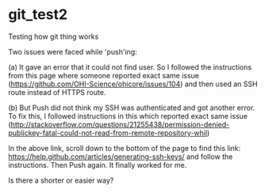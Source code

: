 # git_test2
Testing how git thing works

Two issues were faced while 'push'ing:

(a) It gave an error that it could not find user. So I followed the instructions from this page where someone reported exact same issue (https://github.com/OHI-Science/ohicore/issues/104) and then used an SSH route instead of HTTPS route.

(b) But Push did not think my SSH was authenticated and got another error. To fix this, I followed instructions in this which reported exact same issue (http://stackoverflow.com/questions/21255438/permission-denied-publickey-fatal-could-not-read-from-remote-repository-whil)

In the above link, scroll down to the bottom of the page to find this link: https://help.github.com/articles/generating-ssh-keys/ and follow the instructions. Then Push again. It finally worked for me.

Is there a shorter or easier way? 
